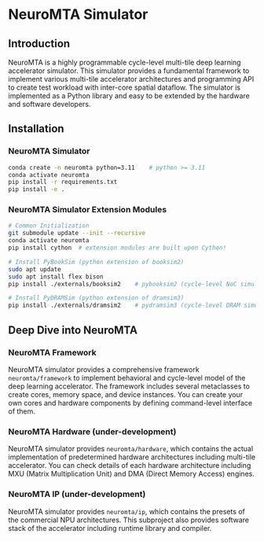 # NeuroMTA Simulator

## Introduction

NeuroMTA is a highly programmable cycle-level multi-tile deep learning accelerator simulator. This simulator provides a fundamental framework to implement various multi-tile accelerator architectures and programming API to create test workload with inter-core spatial dataflow. The simulator is implemented as a Python library and easy to be extended by the hardware and software developers. 

## Installation

### NeuroMTA Simulator

```bash
conda create -n neuromta python=3.11    # python >= 3.11
conda activate neuromta
pip install -r requirements.txt
pip install -e .
```

### NeuroMTA Simulator Extension Modules

```bash
# Common Initialization
git submodule update --init --recursive
conda activate neuromta
pip install cython  # extension modules are built upon Cython!

# Install PyBookSim (python extension of booksim2)
sudo apt update
sudo apt install flex bison
pip install ./externals/booksim2    # pybooksim2 (cycle-level NoC simulator)

# Install PyDRAMSim (python extension of dramsim3)
pip install ./externals/dramsim2    # pydramsim3 (cycle-level DRAM simulator)
```

## Deep Dive into NeuroMTA

### NeuroMTA Framework

NeuroMTA simulator provides a comprehensive framework `neuromta/framework` to implement behavioral and cycle-level model of the deep learning accelerator. The framework includes several metaclasses to create cores, memory space, and device instances. You can create your own cores and hardware components by defining command-level interface of them.

### NeuroMTA Hardware (under-development)

NeuroMTA simulator provides `neuromta/hardware`, which contains the actual implementation of predetermined hardware architectures including multi-tile accelerator. You can check details of each hardware architecture including MXU (Matrix Multiplication Unit) and DMA (Direct Memory Access) engines.

### NeuroMTA IP (under-development)

NeuroMTA simulator provides `neuromta/ip`, which contains the presets of the commercial NPU architectures. This subproject also provides software stack of the accelerator including runtime library and compiler.